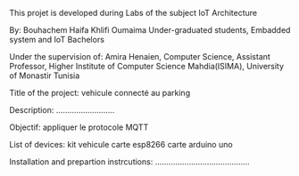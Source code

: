This projet is developed during Labs of the subject IoT Architecture

By:
Bouhachem Haifa
Khlifi Oumaima
Under-graduated students, 
Embadded system and IoT Bachelors 


Under the supervision of:
Amira Henaien, 
Computer Science, Assistant Professor,
Higher Institute of Computer Science Mahdia(ISIMA),
University of Monastir Tunisia


Title of the project:
vehicule connecté au parking

Description:
.......................... 

Objectif:
appliquer le protocole MQTT

List of devices:
kit vehicule
carte esp8266
carte arduino uno



Installation and prepartion instrcutions: 
..........................................

